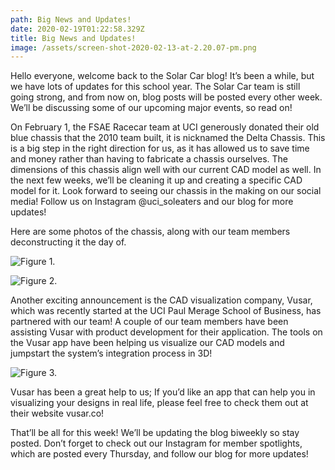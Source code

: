 ```yaml
---
path: Big News and Updates!
date: 2020-02-19T01:22:58.329Z
title: Big News and Updates!
image: /assets/screen-shot-2020-02-13-at-2.20.07-pm.png
---
```

Hello everyone, welcome back to the Solar Car blog! It’s been a while, but we have lots of updates for this school year. The Solar Car team is still going strong, and from now on, blog posts will be posted every other week. We’ll be discussing some of our upcoming major events, so read on!

On February 1, the FSAE Racecar team at UCI generously donated their old blue chassis that the 2010 team built, it is nicknamed the Delta Chassis. This is a big step in the right direction for us, as it has allowed us to save time and money rather than having to fabricate a chassis ourselves. The dimensions of this chassis align well with our current CAD model as well. In the next few weeks, we’ll be cleaning it up and creating a specific CAD model for it. Look forward to seeing our chassis in the making on our social media! Follow us on Instagram @uci_soleaters and our blog for more updates!

Here are some photos of the chassis, along with our team members deconstructing it the day of.

![](/assets/20200201_162733.jpg "Figure 1.")

![](/assets/dsc01947.jpg "Figure 2. ")

Another exciting announcement is the CAD visualization company, Vusar, which was recently started at the UCI Paul Merage School of Business, has partnered with our team! A couple of our team members have been assisting Vusar with product development for their application. The tools on the Vusar app have been helping us visualize our CAD models and jumpstart the system’s integration process in 3D! 

![](/assets/dscn1793.jpg "Figure 3.")

Vusar has been a great help to us; If you’d like an app that can help you in visualizing your designs in real life, please feel free to check them out at their website vusar.co!

That’ll be all for this week! We’ll be updating the blog biweekly so stay posted. Don’t forget to check out our Instagram for member spotlights, which are posted every Thursday, and follow our blog for more updates!
